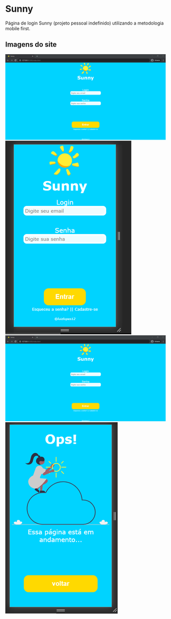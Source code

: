 # Sunny
 Página de login Sunny (projeto pessoal indefinido)
 utilizando a metodologia mobile first.
 ## Imagens do site
 ![Página de login web](https://github.com/luizlopes12/Sunny/blob/main/sunny%20chrome.png)
 ![Página de login mobile](https://github.com/luizlopes12/Sunny/blob/main/sunny%20mobile.png)
 ![Página em andamento web](https://github.com/luizlopes12/Sunny/blob/main/sunny%20chrome.png)
 ![Página em andamento mobile](https://github.com/luizlopes12/Sunny/blob/main/erro%20mobile.png)
